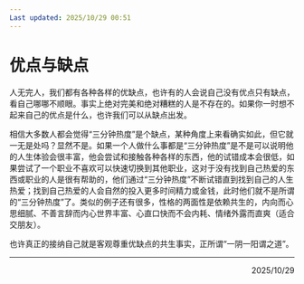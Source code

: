 ```yaml
---
Last updated: 2025/10/29 00:51
---
```

# 优点与缺点
人无完人，我们都有各种各样的优缺点，也许有的人会说自己没有优点只有缺点，看自己哪哪不顺眼。事实上绝对完美和绝对糟糕的人是不存在的。如果你一时想不起来自己的优点是什么，也许我们可以从缺点出发。

相信大多数人都会觉得“三分钟热度”是个缺点，某种角度上来看确实如此，但它就一无是处吗？显然不是。如果一个人做什么事都是“三分钟热度”是不是可以说明他的人生体验会很丰富，他会尝试和接触各种各样的东西，他的试错成本会很低，如果尝试了一个职业不喜欢可以快速切换到其他职业，这对于没有找到自己热爱的东西或职业的人是很有帮助的，他们通过“三分钟热度”不断试错直到找到自己的人生热爱；找到自己热爱的人会自然的投入更多时间精力或金钱，此时他们就不是所谓的“三分钟热度”了。类似的例子还有很多，性格的两面性是依赖共生的，内向而心思细腻、不善言辞而内心世界丰富、心直口快而不会内耗、情绪外露而直爽（适合交朋友）。

也许真正的接纳自己就是客观尊重优缺点的共生事实，正所谓“一阴一阳谓之道”。


---

<div align="right">2025/10/29</div>
